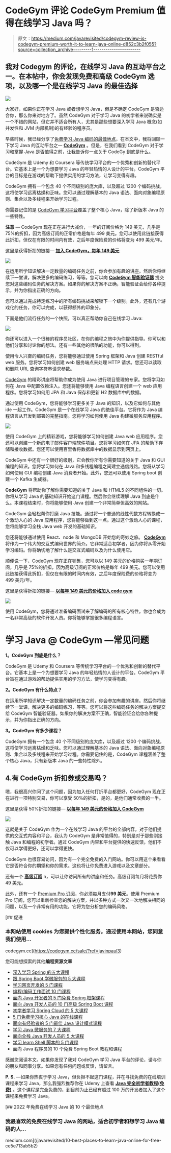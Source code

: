 # CodeGym 评论 CodeGym Premium 值得在线学习 Java 吗？

> 原文：<https://medium.com/javarevisited/codegym-review-is-codegym-premium-worth-it-to-learn-java-online-d852c3b2f055?source=collection_archive---------1----------------------->

## 我对 Codegym 的评论，在线学习 Java 的互动平台之一。在本帖中，你会发现免费和高级 CodeGym 选项，以及哪一个是在线学习 Java 的最佳选择

[![](img/76feea95cc4fbb1819e8aa3057f8959e.png)](https://codegym.cc/?ref=javinpaul3)

大家好，如果你正在学习 Java 或者想学习 Java，但是不确定 CodeGym 是否适合你，那么你来对地方了。虽然 CodeGym 对于学习 Java 的初学者来说确实是一个不错的网站，但它并不适合所有人，尤其是那些想要深入学习 Java 概念(如并发性和 JVM 内部机制)的有经验的程序员。

早些时候，我已经分享了[免费学习 Java 编码的最佳地点](https://javarevisited.blogspot.com/2018/07/top-5-websites-to-learn-coding-in-java.html)，在本文中，我将回顾一下学习 Java 的互动平台之一 [**CodeGym**](https://codegym.cc/?ref=javinpaul3) 。但是，在我们看到 CodeGym 对于学习和掌握 Java 是否值得之前，让我告诉你一点关于 CodeGy 到底是什么。

CodeGym 是 Udemy 和 Coursera 等传统学习平台的一个优秀和创新的替代平台。它基本上是一个为想要学习 Java 的年轻热情的人设计的平台。CodeGym 平台的目标是在游戏的帮助下提供实用的学习方法，让学习变得有趣。

CodeGym 拥有一个包含 40 个不同级别的庞大库，以及超过 1200 个编码挑战，这将使学习远离枯燥和乏味。您可以通过理解基本的 Java 语法、面向对象编程原则、集合以及多线程来开始学习过程。

你需要记住的是 [CodeGym 学习平台](https://codegym.cc/sale/?ref=javinpaul3)覆盖了整个核心 Java，除了新版本 Java 的一些特性。

**注意** — CodeGym 现在正在进行大减价，一年的订阅价格为 149 美元，几乎是 75%的折扣，因为高级订阅的正常价格是每年 499 美元。您可以使用此链接获得此折扣，但仅在有限的时间内有效，之后年度保险费的价格将变为 499 美元/年。

这里是获得折扣的链接— [**加入 CodeGym，每年 149 美元**](https://codegym.cc/sale/?ref=javinpaul3)

[![](img/91be30b9d62c37f3a0ea4392abb1ee85.png)](https://codegym.cc/sale/?ref=javinpaul3)

在运用所学知识解决一定数量的编码任务之前，你会参加有趣的讲座。然后你将继续下一堂课，解决更多的编码练习，等等。您可以向 [**CodeGym 智能验证器**](https://codegym.cc/?ref=javinpaul3) 提交您对这些编码任务的解决方案。如果你的解决方案不正确，智能验证会给你各种提示，并为你指出正确的方向。

您可以通过完成特定练习中的所有编码挑战来解锁下一个级别。此外，还有几个游戏化的任务，你可以完成，以获得额外的印象分。

下面是他们流行任务的一个快照，可以真正帮助你自己在线学习 Java:

[![](img/26fbc1a1ffe9bb1581bbd8608cc11c14.png)](https://codegym.cc/sale/?ref=javinpaul3)

你还可以进入一个很棒的程序员社区，在你的编程之旅中为你提供指导。你可以和他们分享和讨论你的想法。还有一些其他的很酷的功能，你可以得到。

使用令人兴奋的编码任务，您将能够通过使用 Spring 框架和 Java 创建 RESTful web 服务。您将学习如何创建 web 服务端点来处理 HTTP 请求。您还可以读取和删除 URL 查询字符串请求参数。

[CodeGym](https://codegym.cc/?ref=javinpaul3) 的精彩讲座将帮助你成为使用 Java 进行项目管理的专家。您将学习如何在 Java 中配置依赖注入。您还将能够使用 Java 编程语言创建一个 web 应用程序。您将学习如何用 JPA 和 Java 保存和更新 H2 数据库中的数据。

通过使用 CodeGym，您将能够学习更多关于 Java 的知识，以及它如何与其他 ide 一起工作。CodeGym 是一个在线学习 Java 的绝佳平台。它将作为 Java 编程语言从开发到部署的完整指南。您将学习如何使用 Java 构建微服务应用程序。

![](img/13e0ee53487e27be0217bcd2e95766cd.png)

使用 CodeGym 上的精彩游戏，您将能够学习如何创建 Java web 应用程序。您还可以创建一个新的电子邮件客户端软件项目。您将学习如何在 JPA 的帮助下存储和接收数据。您还可以使用百里香将数据库中的数据显示到网页上。

CodeGym 中还有一个很好的级别，它会教你所有你需要知道的关于 Java 和 GUI 编程的知识。您将学习如何在 Java 和多线程编程之间建立通信线路。您将从学习如何使用 GUI 编程创建 Java 消费者开始。此外，您还可以使用 Spring boot 创建一个 Kafka 生成器。

**CodeGym** 将帮助你了解你需要知道的关于 Java 和 HTML5 的不同组件的一切。你将从学习 Java 的基础知识开始这门课程。然后你会继续理解 Java 到底是什么。本课程结束时，你将能够使用 Java 创建一个非常简单但高效的网站。

CodeGym 会轻松帮你打磨 Java 技能。通过将一个普通的线性代数方程转换成一个激动人心的 Java 应用程序，您将能够做到这一点。通过这个激动人心的课程，您将能够学习全栈 Java web 开发的基础知识。

您还将能够通过使用 React、node 和 MongoDB 开始您的奇妙之旅。 [**CodeGym**](https://codegym.cc/sale/?ref=javinpaul3) 将作为一个伟大的交互式编码世界的简介。它非常适合初学者，因为你将从零开始学习编码。你将确切地了解什么是交互式编码以及为什么使用它。

顺便说一下，CodeGym 现在正在销售，您可以以 149 美元的价格购买一年期订阅，几乎是 75%的折扣，因为高级订阅的正常价格是每年 499 美元。您可以使用此链接获得此折扣，但仅在有限的时间内有效，之后年度保险费的价格将变为 499 美元/年。

这里是获得折扣的链接— [**以每年 149 美元的价格加入 code gym**](https://codegym.cc/sale/?ref=javinpaul3)

[![](img/7682501cf7f50f5d500e85640de4c5c0.png)](https://codegym.cc/sale/?ref=javinpaul3)

使用 CodeGym，您将通过准备编码面试来了解编码的所有核心特性。你也会成为一名非常高级的软件开发人员。你将能够掌握很多编程语言。

# 学习 Java @ CodeGym —常见问题

**1。CodeGym 到底是什么？**

CodeGym 是 Udemy 和 Coursera 等传统学习平台的一个优秀和创新的替代平台。它基本上是一个为想要学习 Java 的年轻热情的人设计的平台。CodeGym 平台旨在通过游戏的帮助提供实用的学习方法，使学习变得有趣。

**2。CodeGym 有什么特点？**

在运用所学知识解决一定数量的编码任务之前，你会参加有趣的讲座。然后你将继续下一堂课，解决更多的编码练习，等等。您可以将这些编码任务的解决方案提交给 CodeGym 智能验证器。如果你的解决方案不正确，智能验证会给你各种提示，并为你指出正确的方向。

**3。CodeGym 有多少课程？**

CodeGym 拥有一个包含 40 个不同级别的庞大库，以及超过 1200 个编码挑战，这将使学习远离枯燥和乏味。您可以通过理解基本的 Java 语法、面向对象编程原则、集合以及多线程来开始学习过程。你需要记住的是，CodeGym 课程涵盖了整个核心 Java，只有新版本 Java 的一些特性除外。

## 4.有 CodeGym 折扣券或交易吗？

嗯，我很高兴你问了这个问题，因为加入任何打折平台都更好，CodeGym 现在正在进行一项特别交易，你可以享受 50%的折扣，是的，是他们通常收费的一半。

这里是获得 50%折扣的链接— [**以每年 149 美元的价格加入 CodeGym**](https://codegym.cc/sale/?ref=javinpaul3)

[![](img/14f1367bcb2a92ba40579dbf585ffd6c.png)](https://codegym.cc/sale/?ref=javinpaul3)

这就是关于 CodeGym 作为一个在线学习 Java 的平台的全部内容。对于他们提供的交互式内容和平台，我认为 CodeGym 是非常值得的，特别是对于那些刚接触 Java 和编程的初学者。通过 CodeGym 内容和平台提供的快速反馈，他们不仅可以学得更好，还可以学得更快。

CodeGym 也很容易访问，因为有一个完全免费的入门网站。你可以用这个来看看它是否符合你的期望和你的需求。这也将让你免费进入游戏以及文章部分。

还有一个 [**高级订阅**](https://codegym.cc/sale/?ref=javinpaul3) n，可以让你访问所有的讲座和任务。高级订阅每月将花费你 49 美元。

此外，还有一个 [Premium Pro 订阅](https://codegym.cc/sale/?ref=javinpaul3)，你必须每月支付**99 美元**。使用 Premium Pro 订阅，您可以重新检查您的解决方案，并以多种方式一次又一次地解决相同的问题，以及一个非常有用的功能，它将为您分析您的编码风格。

 [## 促进

### 本网站使用 cookies 为您提供个性化服务。通过使用本网站，您同意我们使用…

codegym.cc](https://codegym.cc/sale/?ref=javinpaul3) 

您可能想探索的其他**编程资源文章**

*   [深入学习 Spring 的五大课程](https://javarevisited.blogspot.com/2018/06/top-6-spring-framework-online-courses-Java-programmers.html)
*   [跟 Spring Boot 学微服务的 5 大课程](https://javarevisited.blogspot.com/2018/02/top-5-spring-microservices-courses-with-spring-boot-and-spring-cloud.html#axzz6JJFPbsyP)
*   [学习网页开发的 5 门课程](http://javarevisited.blogspot.sg/2018/02/top-5-online-courses-to-learn-web-development.html#axzz57wed1PWd)
*   [编程/编码工作面试 10 门课程](http://javarevisited.blogspot.sg/2018/02/10-courses-to-prepare-for-programming-job-interviews.html)
*   [面向 Java 开发者的 5 门免费 Spring 框架课程](http://www.java67.com/2017/11/top-5-free-core-spring-mvc-courses-learn-online.html)
*   [面向 Java 开发人员的 10 门高级 Spring Boot 课程](/javarevisited/10-advanced-spring-boot-courses-for-experienced-java-developers-5e57606816bd)
*   [初学者学习 Spring Cloud 的 5 大课程](https://javarevisited.blogspot.com/2018/04/top-5-spring-cloud-courses-for-java.html)
*   [5 门免费学习核心 Java 的在线课程](http://javarevisited.blogspot.sg/2017/11/top-5-free-java-courses-for-beginners.html#axzz4zuIICRs9)
*   [面向有经验者的 5 门最佳 Java 设计模式课程](https://javarevisited.blogspot.com/2018/02/top-5-java-design-pattern-courses-for-developers.html)
*   [学习 Java 微服务的 7 大课程](/javarevisited/top-5-courses-to-learn-microservices-in-java-and-spring-framework-e9fed1ba804d)
*   [面向全栈 Java 开发人员的 5 大课程](https://javarevisited.blogspot.com/2020/04/top-5-courses-to-become-full-stack-java-developer-with-Angular-and-Reactjs.html#axzz6Nq9yk7Sc)
*   [学习 learn Shell 脚本的 5 门课程](http://javarevisited.blogspot.sg/2018/02/5-courses-to-learn-shell-scripting-in-linux.html)
*   面向 Java 程序员的 10 个免费 Spring Boot 教程和课程

感谢您阅读本文。如果你发现了我对 CodeGym 学习 Java 平台的评论，请与你的朋友和同事分享。如果您有任何问题或反馈，请留言。

**P. S.** —如果你热衷于学习 Java，但负担不起这门课程，并在寻找免费的在线培训课程来学习 Java，那么我强烈推荐你在 Udemy 上查看 [**Java 完全初学者教程(免费)**](http://bit.ly/2zO3AHT) 。这个课程是完全免费的，到目前为止已经有超过 100 万的开发者加入了这个课程来免费学习 Java。

[](/javarevisited/10-best-places-to-learn-java-online-for-free-ce5e713ab5b2) [## 2022 年免费在线学习 Java 的 10 个最佳地点

### 我最喜欢的免费在线学习 Java 的网站，适合初学者和想学习 Java 编码的人…

medium.com](/javarevisited/10-best-places-to-learn-java-online-for-free-ce5e713ab5b2)